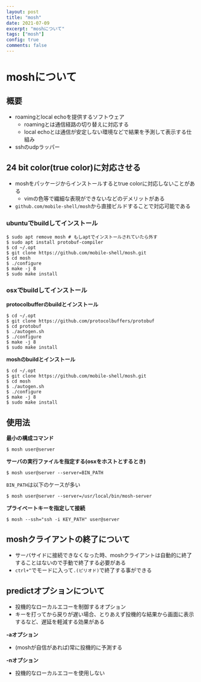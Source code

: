 ```yaml
---
layout: post
title: "mosh"
date: 2021-07-09
excerpt: "moshについて"
tags: ["mosh"]
config: true
comments: false
---
```


# moshについて

## 概要
 - roamingとlocal echoを提供するソフトウェア
   - roamingとは通信経路の切り替えに対応する
   - local echoとは通信が安定しない環境などで結果を予測して表示する仕組み
 - sshのudpラッパー

## 24 bit color(true color)に対応させる
 - moshをパッケージからインストールするとtrue colorに対応しないことがある
   - vimの色等で繊細な表現ができないなどのデメリットがある
 - `github.com/mobile-shell/mosh`から直接ビルドすることで対応可能である

### ubuntuでbuildしてインストール

```console
$ sudo apt remove mosh # もしaptでインストールされていたら外す
$ sudo apt install protobuf-compiler
$ cd ~/.opt
$ git clone https://github.com/mobile-shell/mosh.git
$ cd mosh
$ ./configure
$ make -j 8
$ sudo make install
```

### osxでbuildしてインストール

**protocolbufferのbuildとインストール**  
```console
$ cd ~/.opt
$ git clone https://github.com/protocolbuffers/protobuf
$ cd protobuf
$ ./autogen.sh
$ ./configure
$ make -j 8
$ sudo make install
```

**moshのbuildとインストール**  
```console
$ cd ~/.opt
$ git clone https://github.com/mobile-shell/mosh.git
$ cd mosh
$ ./autogen.sh
$ ./configure
$ make -j 8
$ sudo make install
```

## 使用法

**最小の構成コマンド**  

```console
$ mosh user@server 
```

**サーバの実行ファイルを指定する(osxをホストとするとき)**  

```console
$ mosh user@server --server=BIN_PATH
```

`BIN_PATH`は以下のケースが多い  

```console
$ mosh user@server --server=/usr/local/bin/mosh-server
```

**プライベートキーを指定して接続**  

```console
$ mosh --ssh="ssh -i KEY_PATH" user@server
```

## moshクライアントの終了について
 - サーバサイドに接続できなくなった時、moshクライアントは自動的に終了することはないので手動で終了する必要がある
 - `ctrl+^`でモードに入って`.(ピリオド)`で終了する事ができる

## predictオプションについて
 - 投機的なローカルエコーを制御するオプション
 - キーを打ってから戻りが遅い場合、とりあえず投機的な結果から画面に表示するなど、遅延を軽減する効果がある

**-aオプション**  
 - (moshが自信があれば)常に投機的に予測する

**-nオプション**  
 - 投機的なローカルエコーを使用しない
